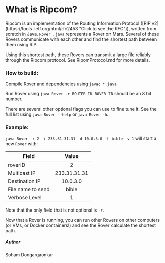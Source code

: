 # What is Ripcom?
Ripcom is an implementation of the Routing Information Protocol ([RIP v2](https://tools
.ietf.org/html/rfc2453 "Click to see the RFC")), written from scratch in Java. `Rover
.java` represents a Rover on Mars. Several of these Rovers communicate with each other
 and find the shortest path between them using RIP. 

Using this shortest path, these Rovers can transmit a large file reliably through the 
Ripcom protocol. See RipomProtocol.md for more details.

### How to build:
Compile Rover and dependencies using `javac *.java`

Run Rover using `java Rover -r ROUTER_ID`. `ROVER_ID` should be an 8 bit number.

There are several other optional flags you can use to fine tune it. See the full list 
using `java Rover --help` or `java Rover -h`.

### Example:

`java Rover -r 2 -i 233.31.31.31 -d 10.0.3.0 -f bible -v 1` will start a new `Rover` with:


| Field             | Value           
| -------------     |:-------------:|
| roverID           | 2             |
| Multicast IP      | 233.31.31.31  |
| Destination IP    | 10.0.3.0      |
| File name to send | bible         |
| Verbose Level     | 1             |

Note that the only field that is not optional is `-r`.

Now that a Rover is running, you can run other Rovers on other computers (or VMs, or 
Docker containers!) and see the Rover calculate the shortest path.

##### Author
Soham Dongargaonkar
